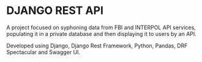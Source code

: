 # DJANGO REST API 

A project focused on syphoning data from FBI and INTERPOL API services, populating it in a private database and then displaying it to users by an API.

Developed using Django, Django Rest Framework, Python, Pandas, DRF Spectacular and Swagger UI.
